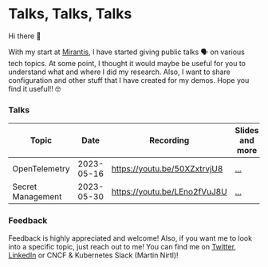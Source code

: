 # Talks, Talks, Talks

Hi there 👋

With my start at [Mirantis](https://www.mirantis.com/), I have started giving public talks 🗣️ on various tech topics. At some point, I thought it would maybe be useful for you to understand what and where  I did my research. Also, I want to share configuration and other stuff that I have created for my demos. Hope you find it useful!! 🤓

### Talks

| Topic | Date | Recording | Slides and more |
| ----------- | ----------- | ----------- | ----------- |
| OpenTelemetry | 2023-05-16 | https://youtu.be/50XZxtrvjU8 | [...](mirantis/labs/20230516_open-telemetry/) |
| Secret Management | 2023-05-30 | https://youtu.be/LEno2fVuJ8U | [...](mirantis/labs/20230530_secret-management/) |

### Feedback

Feedback is highly appreciated and welcome! Also, if you want me to look into a specific topic, just reach out to me!
You can find me on [Twitter](https://twitter.com/martinnirtl), [LinkedIn](https://www.linkedin.com/in/martinnirtl/) or CNCF & Kubernetes Slack (Martin Nirtl)!